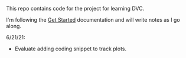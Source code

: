 This repo contains code for the project for learning DVC.

I'm following the [Get Started](https://dvc.org/doc/start) documentation and will write notes as I go along.

6/21/21:
- Evaluate adding coding snippet to track plots.

